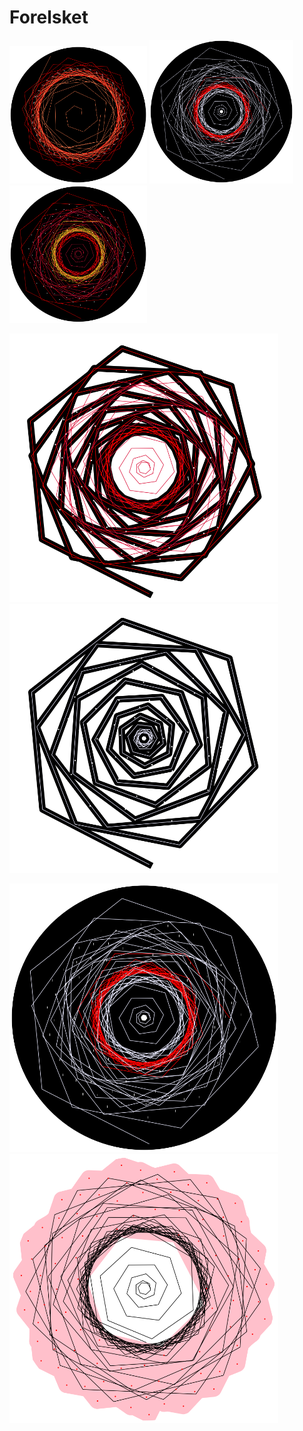 # Forelsket

<p float="left">
  <img src="Observations/x.png"  width="220"/>
  <img src="Observations/x4.png"  width="230"/>
  <img src="Observations/x1.png"  width="220"/> 
</p>

<p float="left">
  <img src="Observations/x2.png"  width="430"/>
  <img src="Observations/x3.png"  width="430"/> 
</p>

<p float="left">
  <img src="Observations/x4.png"  width="430"/>
  <img src="Observations/x5.png"  width="430"/> 
</p>
